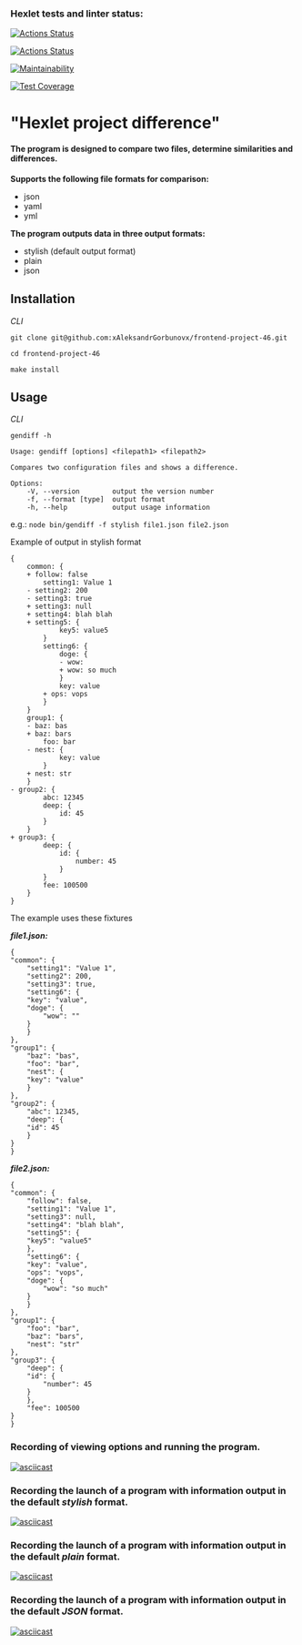 ### Hexlet tests and linter status:
[![Actions Status](https://github.com/xAleksandrGorbunovx/frontend-project-46/actions/workflows/hexlet-check.yml/badge.svg)](https://github.com/xAleksandrGorbunovx/frontend-project-46/actions)

[![Actions Status](https://github.com/xAleksandrGorbunovx/frontend-project-46/actions/workflows/node-check.yml/badge.svg)](https://github.com/xAleksandrGorbunovx/frontend-project-46/actions)

[![Maintainability](https://api.codeclimate.com/v1/badges/804241963446cf5b0b5c/maintainability)](https://codeclimate.com/github/xAleksandrGorbunovx/frontend-project-46/maintainability)

[![Test Coverage](https://api.codeclimate.com/v1/badges/804241963446cf5b0b5c/test_coverage)](https://codeclimate.com/github/xAleksandrGorbunovx/frontend-project-46/test_coverage)

# **"Hexlet project difference"**

#### The program is designed to compare two files, determine similarities and differences.
**Supports the following file formats for comparison:**
* json
* yaml
* yml


**The program outputs data in three output formats:**
* stylish (default output format)
* plain
* json

## Installation

_СLI_  

```git clone git@github.com:xAleksandrGorbunovx/frontend-project-46.git```  

```cd frontend-project-46```  

``` make install ```

## Usage

_СLI_  

``` gendiff -h ```   

    Usage: gendiff [options] <filepath1> <filepath2>

    Compares two configuration files and shows a difference.

    Options:
        -V, --version        output the version number
        -f, --format [type]  output format
        -h, --help           output usage information  



e.g.: ```node bin/gendiff -f stylish file1.json file2.json```  

Example of output in stylish format

    {
        common: {
        + follow: false
            setting1: Value 1
        - setting2: 200
        - setting3: true
        + setting3: null
        + setting4: blah blah
        + setting5: {
                key5: value5
            }
            setting6: {
                doge: {
                - wow:
                + wow: so much
                }
                key: value
            + ops: vops
            }
        }
        group1: {
        - baz: bas
        + baz: bars
            foo: bar
        - nest: {
                key: value
            }
        + nest: str
        }
    - group2: {
            abc: 12345
            deep: {
                id: 45
            }
        }
    + group3: {
            deep: {
                id: {
                    number: 45
                }
            }
            fee: 100500
        }
    }

The example uses these fixtures  

***file1.json:***  

    {
    "common": {
        "setting1": "Value 1",
        "setting2": 200,
        "setting3": true,
        "setting6": {
        "key": "value",
        "doge": {
            "wow": ""
        }
        }
    },
    "group1": {
        "baz": "bas",
        "foo": "bar",
        "nest": {
        "key": "value"
        }
    },
    "group2": {
        "abc": 12345,
        "deep": {
        "id": 45
        }
    }
    }

***file2.json:***  

    {
    "common": {
        "follow": false,
        "setting1": "Value 1",
        "setting3": null,
        "setting4": "blah blah",
        "setting5": {
        "key5": "value5"
        },
        "setting6": {
        "key": "value",
        "ops": "vops",
        "doge": {
            "wow": "so much"
        }
        }
    },
    "group1": {
        "foo": "bar",
        "baz": "bars",
        "nest": "str"
    },
    "group3": {
        "deep": {
        "id": {
            "number": 45
        }
        },
        "fee": 100500
    }
    }

### Recording of viewing options and running the program.
   [![asciicast](https://asciinema.org/a/rogaXWypa7pmresRphOH8OvLB.svg)](https://asciinema.org/a/rogaXWypa7pmresRphOH8OvLB)  


### Recording the launch of a program with information output in the default _stylish_ format.  
[![asciicast](https://asciinema.org/a/9f3E9Z4d0picHFn7VkOIQ5apc.svg)](https://asciinema.org/a/9f3E9Z4d0picHFn7VkOIQ5apc)

### Recording the launch of a program with information output in the default _plain_ format.   
[![asciicast](https://asciinema.org/a/D1hxagkdSGPyuvSwOuyCitdsZ.svg)](https://asciinema.org/a/D1hxagkdSGPyuvSwOuyCitdsZ)

### Recording the launch of a program with information output in the default _JSON_ format.  
[![asciicast](https://asciinema.org/a/0MK7SlXuGdJ8kLizvJSsU9Y0n.svg)](https://asciinema.org/a/0MK7SlXuGdJ8kLizvJSsU9Y0n)